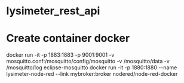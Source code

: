 # lysimeter_rest_api

# Create container docker
docker run -it -p 1883:1883 -p 9001:9001 -v mosquitto.conf:/mosquitto/config/mosquitto -v /mosquitto/data -v /mosquitto/log eclipse-mosquitto
docker run -it -p 1880:1880 --name lysimeter-node-red --link mybroker:broker nodered/node-red-docker
